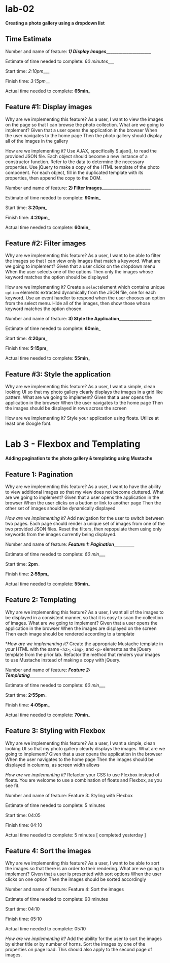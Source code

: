 # lab-02
**Creating a photo gallery using a dropdown list**

## Time Estimate

Number and name of feature: _____1) Display Images___________________________

Estimate of time needed to complete: _60 minutes____

Start time: _2:10pm____

Finish time: _3:15pm___

Actual time needed to complete: __65min___

## Feature #1: Display images
Why are we implementing this feature?
As a user, I want to view the images on the page so that I can browse the photo collection.
What are we going to implement?
Given that a user opens the application in the browser When the user navigates to the home page Then the photo gallery should display all of the images in the gallery

How are we implementing it?
Use AJAX, specifically $.ajax(), to read the provided JSON file.
Each object should become a new instance of a constructor function. Refer to the data to determine the necessary properties.
Use jQuery to make a copy of the HTML template of the photo component. For each object, fill in the duplicated template with its properties, then append the copy to the DOM.


Number and name of feature: ____2) Filter Images____________________________

Estimate of time needed to complete: __90min___

Start time: __3:20pm___

Finish time: __4:20pm___

Actual time needed to complete: __60min___

## Feature #2: Filter images
Why are we implementing this feature?
As a user, I want to be able to filter the images so that I can view only images that match a keyword.
What are we going to implement?
Given that a user clicks on the dropdown menu When the user selects one of the options Then only the images whose keyword matches the option should be displayed

How are we implementing it?
Create a `select`element which contains unique `option` elements extracted dynamically from the JSON file, one for each keyword.
Use an event handler to respond when the user chooses an option from the select menu. Hide all of the images, then show those whose keyword matches the option chosen.


Number and name of feature: ________3) Style the Application________________________

Estimate of time needed to complete: __60min___

Start time: __4:20pm___

Finish time: __5:15pm___

Actual time needed to complete: __55min___

## Feature #3: Style the application
Why are we implementing this feature?
As a user, I want a simple, clean looking UI so that my photo gallery clearly displays the images in a grid like pattern.
What are we going to implement?
Given that a user opens the application in the browser When the user navigates to the home page Then the images should be displayed in rows across the screen

How are we implementing it?
Style your application using floats.
Utilize at least one Google font.


# Lab 3 - Flexbox and Templating
**Adding pagination to the photo gallery & templating using Mustache**

## Feature 1: Pagination
Why are we implementing this feature?
As a user, I want to have the ability to view additional images so that my view does not become cluttered.
What are we going to implement?
Given that a user opens the application in the browser When the user clicks on a button or link to another page Then the other set of images should be dynamically displayed

*How are we implementing it?*
Add navigation for the user to switch between two pages. Each page should render a unique set of images from one of the two provided JSON files.
Reset the filters, then repopulate them using only keywords from the images currently being displayed.

Number and name of feature: ___________Feature 1: Pagination_____________________

Estimate of time needed to complete: _60 min____

Start time: __2pm___

Finish time: __2:55pm___

Actual time needed to complete: __55min___


## Feature 2: Templating
Why are we implementing this feature?
As a user, I want all of the images to be displayed in a consistent manner, so that it is easy to scan the collection of images.
What are we going to implement?
Given that a user opens the application in the browser When the images are displayed on the screen Then each image should be rendered according to a template

**How are we implementing it?*
Create the appropriate Mustache template in your HTML with the same `<h2>`, `<img>`, and `<p>` elements as the jQuery template from the prior lab.
Refactor the method that renders your images to use Mustache instead of making a copy with jQuery.

Number and name of feature: ___Feature 2: Templating_____________________________

Estimate of time needed to complete: _60 min____

Start time: __2:55pm___

Finish time: __4:05pm___

Actual time needed to complete: __70min___


## Feature 3: Styling with Flexbox
Why are we implementing this feature?
As a user, I want a simple, clean looking UI so that my photo gallery clearly displays the images.
What are we going to implement?
Given that a user opens the application in the browser When the user navigates to the home page Then the images should be displayed in columns, as screen width allows

*How are we implementing it?*
Refactor your CSS to use Flexbox instead of floats. You are welcome to use a combination of floats and Flexbox, as you see fit.

Number and name of feature: Feature 3: Styling with Flexbox 

Estimate of time needed to complete: 5 minutes

Start time: 04:05

Finish time: 04:10

Actual time needed to complete: 5 minutes [ completed yesterday ]


## Feature 4: Sort the images
Why are we implementing this feature?
As a user, I want to be able to sort the images so that there is an order to their rendering.
What are we going to implement?
Given that a user is presented with sort options When the user clicks on one option Then the images should be sorted accordingly

Number and name of feature: Feature 4: Sort the images

Estimate of time needed to complete: 90 minutes

Start time: 04:10

Finish time: 05:10

Actual time needed to complete: 05:10


*How are we implementing it?*
Add the ability for the user to sort the images by either title or by number of horns.
Sort the images by one of the properties on page load. This should also apply to the second page of images.